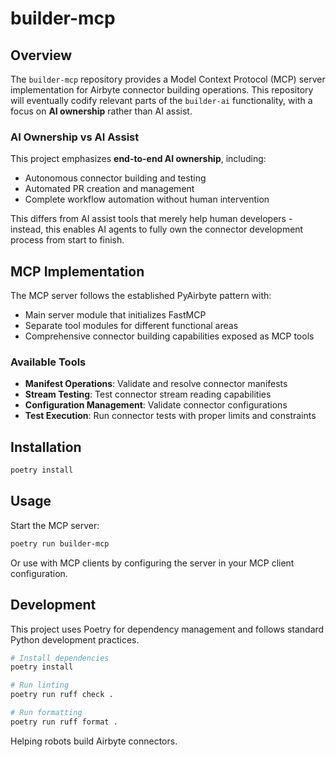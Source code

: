 # builder-mcp

## Overview

The `builder-mcp` repository provides a Model Context Protocol (MCP) server implementation for Airbyte connector building operations. This repository will eventually codify relevant parts of the `builder-ai` functionality, with a focus on **AI ownership** rather than AI assist.

### AI Ownership vs AI Assist

This project emphasizes **end-to-end AI ownership**, including:
- Autonomous connector building and testing
- Automated PR creation and management
- Complete workflow automation without human intervention

This differs from AI assist tools that merely help human developers - instead, this enables AI agents to fully own the connector development process from start to finish.

## MCP Implementation

The MCP server follows the established PyAirbyte pattern with:
- Main server module that initializes FastMCP
- Separate tool modules for different functional areas
- Comprehensive connector building capabilities exposed as MCP tools

### Available Tools

- **Manifest Operations**: Validate and resolve connector manifests
- **Stream Testing**: Test connector stream reading capabilities  
- **Configuration Management**: Validate connector configurations
- **Test Execution**: Run connector tests with proper limits and constraints

## Installation

```bash
poetry install
```

## Usage

Start the MCP server:

```bash
poetry run builder-mcp
```

Or use with MCP clients by configuring the server in your MCP client configuration.

## Development

This project uses Poetry for dependency management and follows standard Python development practices.

```bash
# Install dependencies
poetry install

# Run linting
poetry run ruff check .

# Run formatting  
poetry run ruff format .
```
Helping robots build Airbyte connectors.
